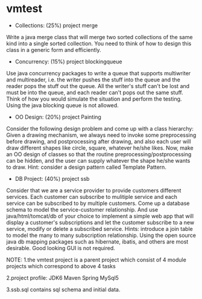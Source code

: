 vmtest
======

- Collections: (25%)  project merge

Write a java merge class that will merge two sorted collections of the same kind into a single sorted collection. You need to think of how to design this class in a generic form and efficiently.

- Concurrency: (15%)  project blockingqueue

Use java concurrency packages to write a queue that supports multiwriter and multireader, i.e. the writer pushes the stuff into the queue and the reader pops the stuff out the queue. All the writer's stuff can't be lost and must be into the queue, and each reader can't pops out the same stuff. Think of how you would simulate the situation and perform the testing. Using the java blocking queue is not allowed.

- OO Design: (20%) project Painting

Consider the following design problem and come up with a class hierarchy: Given a drawing mechanism, we always need to invoke some preprocessing before drawing, and postprocessing after drawing, and also each user will draw different shapes like circle, square, whatever he/she likes. Now, make an OO design of classes so that the routine preprocessing/postprocessing can be hidden, and the user can supply whatever the shape he/she wants to draw. Hint: consider a design pattern called Template Pattern.

- DB Project: (40%) project ssb

Consider that we are a service provider to provide customers different services. Each customer can subscribe to mulitiple service and each service can be subscribed to by multiple customers. Come up a database schema to model the service-customer relationship. And use java/html/tomcat/db of your choice to implement a simple web app that will display a customer's subscriptions and let the customer subscribe to a new service, modify or delete a subscribed service. Hints: introduce a join table to model the many to many subscription relationship. Using the open source java db mapping packages such as hibernate, ibatis, and others are most desirable.  Good looking GUI is not required.

NOTE:
1.the vmtest project is a parent project which consist of 4 module projects which correspond to above 4 tasks

2.project profile: JDK6 Maven Spring MySql5

3.ssb.sql contains sql schema and initial data.